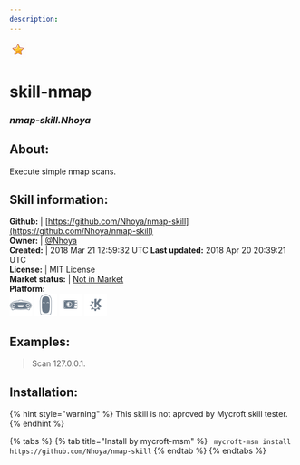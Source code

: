 ```yaml
---
description: 
---
```


![](../.gitbook/assets/star.png)  
# skill-nmap  
### _nmap-skill.Nhoya_  
## About:  
Execute simple nmap scans.

## Skill information:  
**Github:** | [https://github.com/Nhoya/nmap-skill](https://github.com/Nhoya/nmap-skill)  
**Owner:** | [@Nhoya](https://github.com/Nhoya)  
**Created:** | 2018 Mar 21 12:59:32 UTC  **Last updated:** 2018 Apr 20 20:39:21 UTC  
**License:** | MIT License  
**Market status:** | [Not in Market](https://market.mycroft.ai/skill/)  
**Platform:**  
 ![Mark I](../.gitbook/assets/mark-1-icon.png)  ![Mark II](../.gitbook/assets/mark-2-icon.png)  ![Picroft](../.gitbook/assets/picroft-icon.png)  ![plasmoid](../.gitbook/assets/kde.png)   
## Examples:  
> Scan 127.0.0.1.  
  
## Installation:  
{% hint style="warning" %}
This skill is not aproved by Mycroft skill tester.
{% endhint %}
    
{% tabs %}
{% tab title="Install by mycroft-msm" %}
``` mycroft-msm install https://github.com/Nhoya/nmap-skill```
{% endtab %}
  {% endtabs %}
  